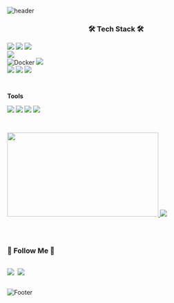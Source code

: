 ![header](https://capsule-render.vercel.app/api?type=waving&color=F8E2CF&text=Suyeon%20Park&height=150&animation=fadeIn&fontAlignY=35&fontSize=30&fontColor=f9aa9e)

<div align="center">
<h3>🛠 Tech Stack 🛠</h3>
<div style="display:flex; flex-direction:column; align-items:flex-start;">
  <!-- Language -->
<!--   <p><strong>Language</strong></p> -->
  <div>
    <img src="https://img.shields.io/badge/Java-F3DB99?style=for-the-badge&logo=openjdk&logoColor=white"> 
    <img src="https://img.shields.io/badge/Python-A8C0E6?style=for-the-badge&logo=Python&logoColor=white">
    <img src=https://img.shields.io/badge/C-C6B3D8?style=for-the-badge&logo=c&logoColor=white>
<!--     <img src="https://img.shields.io/badge/HTML5-F7A69E가?style=for-the-badge&logo=html5&logoColor=white">
    <img src="https://img.shields.io/badge/CSS3-82B9DD?style=for-the-badge&logo=css3&logoColor=white">  -->
  </div>
  <!-- Database -->
<!--   <p><strong>Database</strong></p> -->
  <div>
    <img src="https://img.shields.io/badge/mysql-5A85A9?style=for-the-badge&logo=mysql&logoColor=white"> 
  </div>
<!--   <p><strong>Server</strong></p> -->
  <div>
    <img alt="Docker" src ="https://img.shields.io/badge/Docker-E8BFD2.svg?&style=for-the-badge&logo=Docker&logoColor=white"/>
    <img src="https://img.shields.io/badge/Amazon AWS-DFA2A2?style=for-the-badge&logo=amazon aws&logoColor=white">
  </div>
  <!-- Framework -->
<!--   <p><strong>Framework</strong></p> -->
  <div>
    <img src="https://img.shields.io/badge/django-4F7263?style=for-the-badge&logo=django&logoColor=white">
    <img src="https://img.shields.io/badge/Spring Boot-B0D6A2?style=for-the-badge&logo=spring boot&logoColor=white">
    <img src="https://img.shields.io/badge/react-D0D8DE?style=for-the-badge&logo=react&logoColor=black">
  </div>
  <!-- Others -->
  <p></p>
  <p><strong>Tools</strong></p>
  <div>
    <img src ="https://img.shields.io/badge/Slack-815E7F.svg?&style=for-the-badge&logo=Slack&logoColor=white">
    <img src ="https://img.shields.io/badge/Notion-666666.svg?&style=for-the-badge&logo=Notion&logoColor=white">
    <img src ="https://img.shields.io/badge/Figma-C95E5E.svg?&style=for-the-badge&logo=Figma&logoColor=white">
    <img src ="https://img.shields.io/badge/PostMan-BE8666.svg?&style=for-the-badge&logo=Postman&logoColor=white">
  </div>
<hr>
 <p align="center">
<a href="https://github.com/suyeonnii">
  <img src="https://render.gitanimals.org/farms/suyeonnii" width="350" height="195"/>
</a>
<a href="https://github.com/suyeonnii">
  <img src="https://github-readme-stats.vercel.app/api?username=suyeonnii&include_all_commits=true&show_icons=true&theme=default&title_color=dd9187&text_color=c099a3&icon_color=dd9187&layout=compact&count_private=true"/>
</a>
</p>
<hr>

<h3 align="center"> 🐣 Follow Me 🐣 </h3>
<p align="center">
  <a href="https://velog.io/@suyeoni"><img src="https://img.shields.io/badge/Tech%20Blog-BDE6D6.svg?style=for-the-badge&logo=Vimeo&logoColor=white&link=https://velog.io/@suyeoni"/></a>&nbsp
  <a href="mailto:suyeon9288@gmail.com"><img src="https://img.shields.io/badge/Gmail-F8A39A.svg?style=for-the-badge&logo=Gmail&logoColor=white&link=suyeon9288@gmail.com"/></a>
</p>

![Footer](https://capsule-render.vercel.app/api?type=waving&color=F8E2CF&height=100&section=footer)
  <br>
</div>
